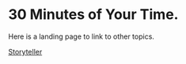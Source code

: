<!-- TITLE: Twin Cities by Night -->
<!-- SUBTITLE: A current game run by K. Dorsey -->

# 30 Minutes of Your Time.

Here is a landing page to link to other topics.

[Storyteller](/home/vtm/st)
